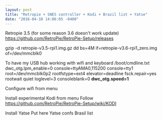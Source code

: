 ```yaml
---
layout: post
title: "Retropie + SNES controller + Kodi + Brazil list + Yatse"
date: "2016-04-10 14:06:05 -0400"
---
```


Retropie 3.5 (for some reason 3.6 doesn't work update)
https://github.com/RetroPie/RetroPie-Setup/releases

gzip -d retropie-v3.5-rpi1.img.gz
dd bs=4M if=retropie-v3.6-rpi1_zero.img of=/dev/mmcblk0

To have my USB hub working with wifi and keyboard
/boot/cmdline.txt
dwc_otg.lpm_enable=0 console=ttyAMA0,115200 console=tty1 root=/dev/mmcblk0p2 rootfstype=ext4 elevator=deadline fsck.repair=yes rootwait quiet loglevel=3 consoleblank=0 **dwc_otg.speed=1**

Configure wifi from menu

Install experimental Kodi from menu
Follow https://github.com/RetroPie/RetroPie-Setup/wiki/KODI

Install Yatse
Put here Yatse confs
Brasil list
